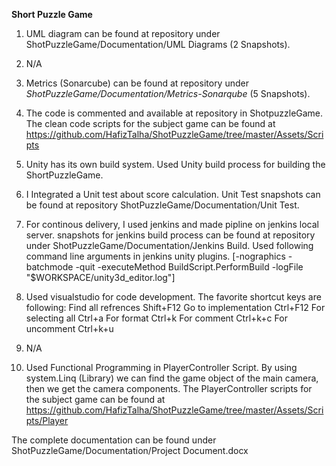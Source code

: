 **Short Puzzle Game**
1. UML diagram can be found at repository under ShotPuzzleGame/Documentation/UML Diagrams (2 Snapshots).

2. N/A

3. Metrics (Sonarcube) can be found at repository under *ShotPuzzleGame/Documentation/Metrics-Sonarqube* (5 Snapshots).

4. The code is commented and available at repository in ShotpuzzleGame. The clean code scripts for the subject game can be found at
https://github.com/HafizTalha/ShotPuzzleGame/tree/master/Assets/Scripts

5. Unity has its own build system. Used Unity build process for building the ShortPuzzleGame.

6. I Integrated a Unit test about score calculation. Unit Test snapshots can be found at repository ShotPuzzleGame/Documentation/Unit Test.

7. For continous delivery, I used jenkins and made pipline on jenkins local server. snapshots for jenkins build process can be found at repository under ShotPuzzleGame/Documentation/Jenkins Build.
Used following command line arguments in jenkins unity plugins. [-nographics -batchmode -quit -executeMethod BuildScript.PerformBuild -logFile "$WORKSPACE/unity3d_editor.log"]

8.  Used visualstudio for code development. The favorite shortcut keys are following: Find all refrences Shift+F12 Go to implementation Ctrl+F12 For selecting all Ctrl+a For format Ctrl+k For comment Ctrl+k+c For uncomment Ctrl+k+u

9. N/A

10. Used Functional Programming in PlayerController Script. By using system.Linq (Library) we can find the game object of the main camera, then we get the camera components. The PlayerController scripts for the subject game can be found at
https://github.com/HafizTalha/ShotPuzzleGame/tree/master/Assets/Scripts/Player

The complete documentation can be found under ShotPuzzleGame/Documentation/Project Document.docx
